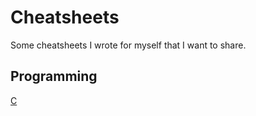 # Cheatsheets
Some cheatsheets I wrote for myself that I want to share.
## Programming
[C](programming/c.md)